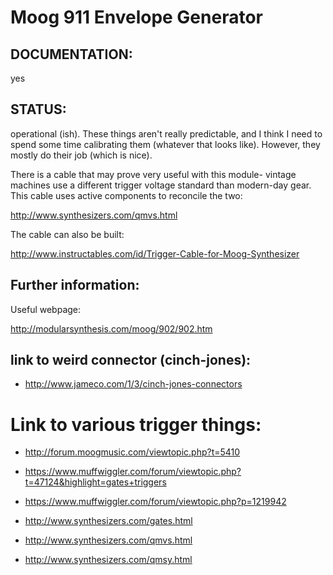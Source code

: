 # Moog 911 Envelope Generator 

## DOCUMENTATION:

yes 

## STATUS: 

operational (ish). These things aren't really predictable, and I think I need
to spend some time calibrating them (whatever that looks like). However, 
they mostly do their job (which is nice). 


There is a cable that may prove very useful with this module- vintage machines
use a different trigger voltage standard than modern-day gear. This cable uses
active components to reconcile the two: 

http://www.synthesizers.com/qmvs.html

The cable can also be built: 

http://www.instructables.com/id/Trigger-Cable-for-Moog-Synthesizer

## Further information: 

Useful webpage: 

http://modularsynthesis.com/moog/902/902.htm

## link to weird connector (cinch-jones): 
* http://www.jameco.com/1/3/cinch-jones-connectors

# Link to various trigger things: 

* http://forum.moogmusic.com/viewtopic.php?t=5410

* https://www.muffwiggler.com/forum/viewtopic.php?t=47124&highlight=gates+triggers

* https://www.muffwiggler.com/forum/viewtopic.php?p=1219942

* http://www.synthesizers.com/gates.html

* http://www.synthesizers.com/qmvs.html

* http://www.synthesizers.com/qmsy.html


